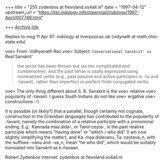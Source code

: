 +++
title = "255 zydenbos at flevoland.xs4all.nl"
date = "1997-04-12"
upstream_url = "https://list.indology.info/pipermail/indology/1997-April/007749.html"

+++
[Archive link](https://list.indology.info/pipermail/indology/1997-April/007749.html)


Replies to msg 11 Apr 97: indology at liverpool.ac.uk
(vidynath at math.ohio-state.edu)

 voe> From: Vidhyanath Rao <vidynath at math.ohio-state.edu>
 voe> Subject: `Conversational Sanskrit' vs `Real Sanskrit'

>the aorist has been thrown out (as too complicated and cumbersome),
>and the past tense is usally expressed using nominalized verbs
>(e.g., past passive and active participles in -ta and -tavant),
>rather than imperfect or perfect finite conjugated verbs.

 voe> The only thing different about S. B. Sanskrit is the
 voe> relative
 voe> popularity of -tavant. I guess South Indians do not like
 voe> ergative
 voe> constructions :-)

It is possible (or likely?) that a parallel, though certainly not cognate,
construction in the Dravidian languages has contributed to the popularity of
-tavant, namely the combination of a relative participle with a pronominal
ending. E.g.: Kannada maa.dida-, or Tamil ceyta-, is the past relative
participle which means "having done" or "which / who did" (I am now slightly
simplifying the matter), and Ka. maa.didavanu, Ta. ceytava_n, with the suffixes
-vanu and -va_n, mean "he who did", which would be suitably translated into
Sanskrit as k.rtavaan.

Robert Zydenbos
Internet: zydenbos at flevoland.xs4all.nl





